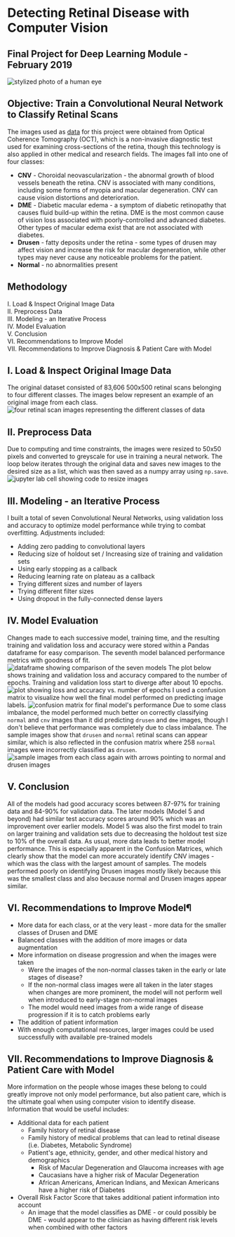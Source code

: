 # Detecting Retinal Disease with Computer Vision
## Final Project for Deep Learning Module - February 2019
![stylized photo of a human eye](/readme_images/cooleye.png)

## Objective: Train a Convolutional Neural Network to Classify Retinal Scans
The images used as [data](https://www.kaggle.com/paultimothymooney/kermany2018) for this project were obtained from Optical Coherence Tomography (OCT), which is a non-invasive diagnostic test used for examining cross-sections of the retina, though this technology is also applied in other medical and research fields. The images fall into one of four classes:
* **CNV** - Choroidal neovascularization - the abnormal growth of blood vessels beneath the retina. CNV is associated with many conditions, including some forms of myopia and macular degeneration. CNV can cause vision distortions and deterioration.
* **DME** - Diabetic macular edema - a symptom of diabetic retinopathy that causes fluid build-up within the retina. DME is the most common cause of vision loss associated with poorly-controlled and advanced diabetes. Other types of macular edema exist that are not associated with diabetes.
* **Drusen** - fatty deposits under the retina - some types of drusen may affect vision and increase the risk for macular degeneration, while other types may never cause any noticeable problems for the patient.
* **Normal** - no abnormalities present

## Methodology
I. Load & Inspect Original Image Data </br>
II. Preprocess Data </br>
III. Modeling - an Iterative Process </br>
IV. Model Evaluation </br>
V. Conclusion </br>
VI. Recommendations to Improve Model </br>
VII. Recommendations to Improve Diagnosis & Patient Care with Model </br>

## I. Load & Inspect Original Image Data
The original dataset consisted of 83,606 500x500 retinal scans belonging to four different classes. The images below represent an example of an original image from each class.
![four retinal scan images representing the different classes of data](/readme_images/fourclasses.png)

## II. Preprocess Data
Due to computing and time constraints, the images were resized to 50x50 pixels and converted to greyscale for use in training a neural network. The loop below iterates through the original data and saves new images to the desired size as a list, which was then saved as a numpy array using `np.save`.
![jupyter lab cell showing code to resize images](/readme_images/resize_images.png) 

## III. Modeling - an Iterative Process
I built a total of seven Convolutional Neural Networks, using validation loss and accuracy to optimize model performance while trying to combat overfitting. Adjustments included: 
* Adding zero padding to convolutional layers
* Reducing size of holdout set / Increasing size of training and validation sets
* Using early stopping as a callback 
* Reducing learning rate on plateau as a callback
* Trying different sizes and number of layers
* Trying different filter sizes
* Using dropout in the fully-connected dense layers
## IV. Model Evaluation
Changes made to each successive model, training time, and the resulting training and validation loss and accuracy were stored within a Pandas dataframe for easy comparison. The seventh model balanced performance metrics with goodness of fit. 
![dataframe showing comparison of the seven models](/readme_images/compare_all_models.png)
The plot below shows training and validation loss and accuracy compared to the number of epochs. Training and validation loss start to diverge after about 10 epochs. 
![plot showing loss and accuracy vs. number of epochs](/readme_images/train_val_loss_acc.png)
I used a confusion matrix to visualize how well the final model performed on predicting image labels. 
![confusion matrix for final model's performance](/readme_images/final_model_confusion_matrix.png)
Due to some class imbalance, the model performed much better on correctly classifying `normal` and `cnv` images than it did predicting `drusen` and `dme` images, though I don't believe that performance was completely due to class imbalance. The sample images show that `drusen` and `normal` retinal scans can appear similar, which is also reflected in the confusion matrix where 258 `normal` images were incorrectly classified as `drusen`. 
![sample images from each class again with arrows pointing to normal and drusen images](/readme_images/fourclasses_edit.png)
## V. Conclusion
All of the models had good accuracy scores between 87-97% for training data and 84-90% for validation data. The later models (Model 5 and beyond) had similar test accuracy scores around 90% which was an improvement over earlier models. Model 5 was also the first model to train on larger training and validation sets due to decreasing the holdout test size to 10% of the overall data. As usual, more data leads to better model performance. This is especially apparent in the Confusion Matrices, which clearly show that the model can more accurately identify CNV images - which was the class with the largest amount of samples. The models performed poorly on identifying Drusen images mostly likely because this was the smallest class and also because normal and Drusen images appear similar. 

## VI. Recommendations to Improve Model¶
* More data for each class, or at the very least - more data for the smaller classes of Drusen and DME
* Balanced classes with the addition of more images or data augmentation
* More information on disease progression and when the images were taken
  * Were the images of the non-normal classes taken in the early or late stages of disease?
  * If the non-normal class images were all taken in the later stages when changes are more prominent, the model will not perform well when introduced to early-stage non-normal images
  * The model would need images from a wide range of disease progression if it is to catch problems early
* The addition of patient information
* With enough computational resources, larger images could be used successfully with available pre-trained models

## VII. Recommendations to Improve Diagnosis & Patient Care with Model 
More information on the people whose images these belong to could greatly improve not only model performance, but also patient care, which is the ultimate goal when using computer vision to identify disease. Information that would be useful includes:
* Additional data for each patient
  * Family history of retinal disease
  * Family history of medical problems that can lead to retinal disease (i.e. Diabetes, Metabolic Syndrome)
  * Patient's age, ethnicity, gender, and other medical history and demographics
    * Risk of Macular Degeneration and Glaucoma increases with age
    * Caucasians have a higher risk of Macular Degeneration
    * African Americans, American Indians, and Mexican Americans have a higher risk of Diabetes
* Overall Risk Factor Score that takes additional patient information into account
  * An image that the model classifies as DME - or could possibly be DME - would appear to the clinician as having different risk levels when combined with other factors

